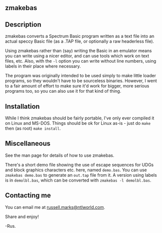 zmakebas
--------

Description
-----------

zmakebas converts a Spectrum Basic program written as a text file into
an actual speccy Basic file (as a .TAP file, or optionally a raw
headerless file).

Using zmakebas rather than (say) writing the Basic in an emulator
means you can write using a nicer editor, and can use tools which work
on text files, etc. Also, with the `-l` option you can write without
line numbers, using labels in their place where necessary.

The program was originally intended to be used simply to make little
loader programs, so they wouldn't have to be sourceless binaries.
However, I went to a fair amount of effort to make sure it'd work for
bigger, more serious programs too, so you can also use it for that
kind of thing.


Installation
------------

While I think zmakebas should be fairly portable, I've only ever
compiled it on Linux and MS-DOS. Things should be ok for Linux as-is -
just do `make` then (as root) `make install`.


Miscellaneous
-------------

See the man page for details of how to use zmakebas.

There's a short demo file showing the use of escape sequences for UDGs
and block graphics characters etc. here, named `demo.bas`. You can use
`zmakebas demo.bas` to generate an `out.tap` file from it. A version
using labels is in `demolbl.bas`, which can be converted with
`zmakebas -l demolbl.bas`.


Contacting me
-------------

You can email me at russell.marks@ntlworld.com.


Share and enjoy! 

-Rus.

